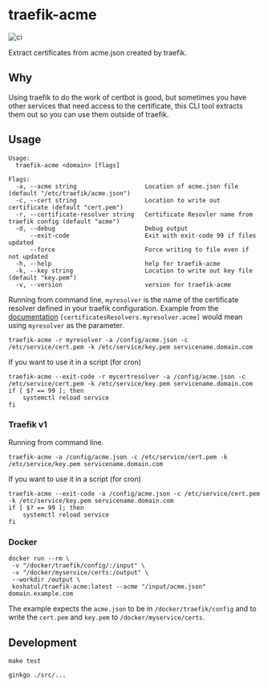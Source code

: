 # traefik-acme

![ci](https://github.com/koshatul/traefik-acme/workflows/ci/badge.svg)

Extract certificates from acme.json created by traefik.

## Why

Using traefik to do the work of certbot is good, but sometimes you have other services that need access to the certificate, this CLI tool extracts them out so you can use them outside of traefik.

## Usage

```text
Usage:
  traefik-acme <domain> [flags]

Flags:
  -a, --acme string                   Location of acme.json file (default "/etc/traefik/acme.json")
  -c, --cert string                   Location to write out certificate (default "cert.pem")
  -r, --certificate-resolver string   Certificate Resovler name from traefik config (default "acme")
  -d, --debug                         Debug output
      --exit-code                     Exit with exit-code 99 if files updated
      --force                         Force writing to file even if not updated
  -h, --help                          help for traefik-acme
  -k, --key string                    Location to write out key file (default "key.pem")
  -v, --version                       version for traefik-acme
```

Running from command line, `myresolver` is the name of the certificate resolver defined in your traefik configuration.  Example from the [documentation](https://doc.traefik.io/traefik/https/acme/) `[certificatesResolvers.myresolver.acme]` would mean using `myresolver` as the parameter.

```shell
traefik-acme -r myresolver -a /config/acme.json -c /etc/service/cert.pem -k /etc/service/key.pem servicename.domain.com
```

If you want to use it in a script (for cron)

```shell
traefik-acme --exit-code -r mycertresolver -a /config/acme.json -c /etc/service/cert.pem -k /etc/service/key.pem servicename.domain.com
if [ $? == 99 ]; then
    systemctl reload service
fi
```

### Traefik v1

Running from command line.

```shell
traefik-acme -a /config/acme.json -c /etc/service/cert.pem -k /etc/service/key.pem servicename.domain.com
```

If you want to use it in a script (for cron)

```shell
traefik-acme --exit-code -a /config/acme.json -c /etc/service/cert.pem -k /etc/service/key.pem servicename.domain.com
if [ $? == 99 ]; then
    systemctl reload service
fi
```

### Docker

```shell
docker run --rm \
 -v "/docker/traefik/config/:/input" \
 -v "/docker/myservice/certs:/output" \
 --workdir /output \
 koshatul/traefik-acme:latest --acme "/input/acme.json" domain.example.com
```

The example expects the `acme.json` to be in `/docker/traefik/config` and to write the `cert.pem` and `key.pem` to `/docker/myservice/certs`.

## Development

```shell
make test
```

```shell
ginkgo ./src/...
```
